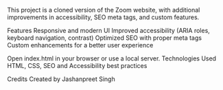 This project is a cloned version of the Zoom website, with additional improvements in accessibility, SEO meta tags, and custom features.

Features
Responsive and modern UI
Improved accessibility (ARIA roles, keyboard navigation, contrast)
Optimized SEO with proper meta tags
Custom enhancements for a better user experience

Open index.html in your browser or use a local server.
Technologies Used
HTML, CSS, 
SEO and Accessibility best practices

Credits
Created by Jashanpreet Singh










